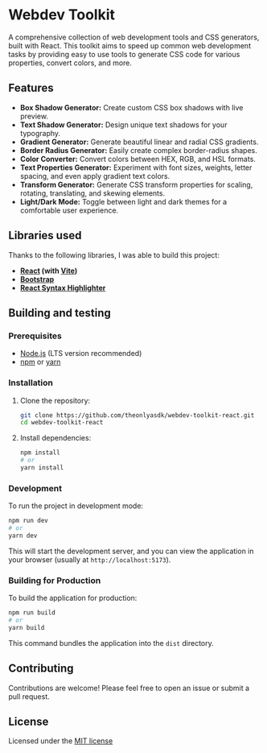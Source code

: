 # Webdev Toolkit

A comprehensive collection of web development tools and CSS generators, built with React. This toolkit aims to speed up common web development tasks by providing easy to use tools to generate CSS code for various properties, convert colors, and more.

## Features

*   **Box Shadow Generator:** Create custom CSS box shadows with live preview.
*   **Text Shadow Generator:** Design unique text shadows for your typography.
*   **Gradient Generator:** Generate beautiful linear and radial CSS gradients.
*   **Border Radius Generator:** Easily create complex border-radius shapes.
*   **Color Converter:** Convert colors between HEX, RGB, and HSL formats.
*   **Text Properties Generator:** Experiment with font sizes, weights, letter spacing, and even apply gradient text colors.
*   **Transform Generator:** Generate CSS transform properties for scaling, rotating, translating, and skewing elements.
*   **Light/Dark Mode:** Toggle between light and dark themes for a comfortable user experience.

## Libraries used
Thanks to the following libraries, I was able to build this project:
*   **[React](https://react.dev/) (with [Vite](https://vite.dev/))**
*   **[Bootstrap](https://getbootstrap.com/)**
*   **[React Syntax Highlighter](https://www.npmjs.com/package/react-syntax-highlighter)**

## Building and testing

### Prerequisites

*   [Node.js](https://nodejs.org/) (LTS version recommended)
*   [npm](https://www.npmjs.com/) or [yarn](https://yarnpkg.com/)

### Installation

1.  Clone the repository:
    ```bash
    git clone https://github.com/theonlyasdk/webdev-toolkit-react.git
    cd webdev-toolkit-react
    ```
2.  Install dependencies:
    ```bash
    npm install
    # or
    yarn install
    ```

### Development

To run the project in development mode:

```bash
npm run dev
# or
yarn dev
```

This will start the development server, and you can view the application in your browser (usually at `http://localhost:5173`).

### Building for Production

To build the application for production:

```bash
npm run build
# or
yarn build
```

This command bundles the application into the `dist` directory.

## Contributing

Contributions are welcome! Please feel free to open an issue or submit a pull request.

## License

Licensed under the [MIT license](LICENSE)